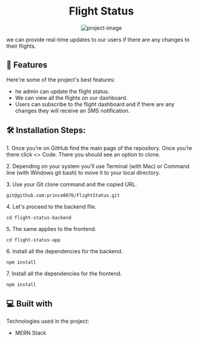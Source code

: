 <h1 align="center" id="title">Flight Status</h1>

<p align="center"><img src="https://github.com/prince8076/FlightStatus" alt="project-image"></p>

<p id="description">we can provide real-time updates to our users if there are any changes to their flights.</p>

  
  
<h2>🧐 Features</h2>

Here're some of the project's best features:

*   he admin can update the flight status.
*   We can view all the flights on our dashboard.
*   Users can subscribe to the flight dashboard and if there are any changes they will receive an SMS notification.

<h2>🛠️ Installation Steps:</h2>

<p>1. Once you’re on GitHub find the main page of the repository. Once you’re there click &lt;&gt; Code. There you should see an option to clone.</p>

<p>2. Depending on your system you’ll use Terminal (with Mac) or Command line (with Windows git bash) to move it to your local directory.</p>

<p>3. Use your Git clone command and the copied URL.</p>

```
git@github.com:prince8076/FlightStatus.git
```

<p>4. Let's proceed to the backend file.</p>

```
cd flight-status-backend
```

<p>5. The same applies to the frontend.</p>

```
cd flight-status-app
```

<p>6. Install all the dependencies for the backend.</p>

```
npm install
```

<p>7. Install all the dependencies for the frontend.</p>

```
npm install
```

  
  
<h2>💻 Built with</h2>

Technologies used in the project:

*   MERN Stack
